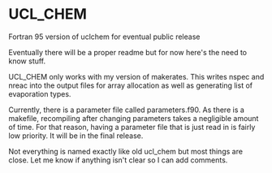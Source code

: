 # UCL_CHEM
Fortran 95 version of uclchem for eventual public release

Eventually there will be a proper readme but for now here's the need to know stuff.

UCL_CHEM only works with my version of makerates. This writes nspec and nreac into the output files for array allocation as well as generating list of evaporation types.

Currently, there is a parameter file called parameters.f90. As there is a makefile, recompiling after changing parameters takes a negligible amount of time. For that reason, having a parameter file that is just read in is fairly low priority. It will be in the final release.

Not everything is named exactly like old ucl_chem but most things are close. Let me know if anything isn't clear so I can add comments.


